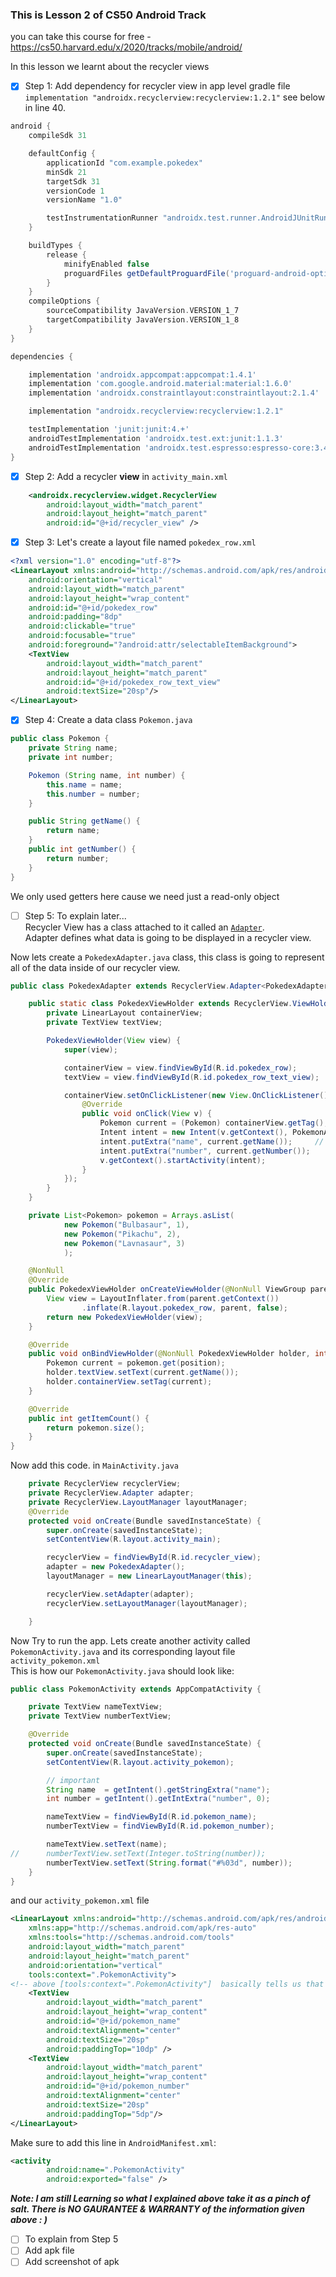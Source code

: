 ### This is Lesson 2 of CS50 Android Track
you can take this course for free - https://cs50.harvard.edu/x/2020/tracks/mobile/android/  

In this lesson we learnt about the recycler views  

* [x] Step 1: Add dependency for recycler view in app level gradle file  `implementation "androidx.recyclerview:recyclerview:1.2.1"` see below in line 40.
```Groovy
android {
    compileSdk 31

    defaultConfig {
        applicationId "com.example.pokedex"
        minSdk 21
        targetSdk 31
        versionCode 1
        versionName "1.0"

        testInstrumentationRunner "androidx.test.runner.AndroidJUnitRunner"
    }

    buildTypes {
        release {
            minifyEnabled false
            proguardFiles getDefaultProguardFile('proguard-android-optimize.txt'), 'proguard-rules.pro'
        }
    }
    compileOptions {
        sourceCompatibility JavaVersion.VERSION_1_7
        targetCompatibility JavaVersion.VERSION_1_8
    }
}

dependencies {

    implementation 'androidx.appcompat:appcompat:1.4.1'
    implementation 'com.google.android.material:material:1.6.0'
    implementation 'androidx.constraintlayout:constraintlayout:2.1.4'

    implementation "androidx.recyclerview:recyclerview:1.2.1"

    testImplementation 'junit:junit:4.+'
    androidTestImplementation 'androidx.test.ext:junit:1.1.3'
    androidTestImplementation 'androidx.test.espresso:espresso-core:3.4.0'
}
```
* [x] Step 2: Add a recycler **view** in `activity_main.xml`  
```xml
    <androidx.recyclerview.widget.RecyclerView
        android:layout_width="match_parent"
        android:layout_height="match_parent"
        android:id="@+id/recycler_view" />
```  
* [x] Step 3: Let's create a layout file named `pokedex_row.xml`  
```xml
<?xml version="1.0" encoding="utf-8"?>
<LinearLayout xmlns:android="http://schemas.android.com/apk/res/android"
    android:orientation="vertical"
    android:layout_width="match_parent"
    android:layout_height="wrap_content"
    android:id="@+id/pokedex_row"
    android:padding="8dp"
    android:clickable="true"
    android:focusable="true"
    android:foreground="?android:attr/selectableItemBackground">
    <TextView
        android:layout_width="match_parent"
        android:layout_height="match_parent"
        android:id="@+id/pokedex_row_text_view"
        android:textSize="20sp"/>
</LinearLayout>
```  
* [x] Step 4: Create a data class `Pokemon.java`  
```java
public class Pokemon {
    private String name;
    private int number;

    Pokemon (String name, int number) {
        this.name = name;
        this.number = number;
    }

    public String getName() {
        return name;
    }
    public int getNumber() {
        return number;
    }
}
```  
We only used getters here cause we need just a read-only object  
* [ ] Step 5: To explain later...  
Recycler View has a class attached to it called an [`Adapter`](https://developer.android.com/reference/androidx/recyclerview/widget/RecyclerView.Adapter).  
Adapter defines what data is going to be displayed in a recycler view. 

Now lets create a `PokedexAdapter.java` class, this class is going to represent all of the data inside of our recycler view.  
```java
public class PokedexAdapter extends RecyclerView.Adapter<PokedexAdapter.PokedexViewHolder> {

    public static class PokedexViewHolder extends RecyclerView.ViewHolder {
        private LinearLayout containerView;
        private TextView textView;

        PokedexViewHolder(View view) {
            super(view);

            containerView = view.findViewById(R.id.pokedex_row);
            textView = view.findViewById(R.id.pokedex_row_text_view);

            containerView.setOnClickListener(new View.OnClickListener() {
                @Override
                public void onClick(View v) {
                    Pokemon current = (Pokemon) containerView.getTag();
                    Intent intent = new Intent(v.getContext(), PokemonActivity.class);
                    intent.putExtra("name", current.getName());     // it just a key value pair
                    intent.putExtra("number", current.getNumber());
                    v.getContext().startActivity(intent);
                }
            });
        }
    }

    private List<Pokemon> pokemon = Arrays.asList(
            new Pokemon("Bulbasaur", 1),
            new Pokemon("Pikachu", 2),
            new Pokemon("Lavnasaur", 3)
            );

    @NonNull
    @Override
    public PokedexViewHolder onCreateViewHolder(@NonNull ViewGroup parent, int viewType) {
        View view = LayoutInflater.from(parent.getContext())
                .inflate(R.layout.pokedex_row, parent, false);
        return new PokedexViewHolder(view);
    }

    @Override
    public void onBindViewHolder(@NonNull PokedexViewHolder holder, int position) {
        Pokemon current = pokemon.get(position);
        holder.textView.setText(current.getName());
        holder.containerView.setTag(current);
    }

    @Override
    public int getItemCount() {
        return pokemon.size();
    }
}
```
Now add this code. in `MainActivity.java` 
```java
    private RecyclerView recyclerView;
    private RecyclerView.Adapter adapter;
    private RecyclerView.LayoutManager layoutManager;
    @Override
    protected void onCreate(Bundle savedInstanceState) {
        super.onCreate(savedInstanceState);
        setContentView(R.layout.activity_main);

        recyclerView = findViewById(R.id.recycler_view);
        adapter = new PokedexAdapter();
        layoutManager = new LinearLayoutManager(this);

        recyclerView.setAdapter(adapter);
        recyclerView.setLayoutManager(layoutManager);

    }
```
Now Try to run the app.
Lets create another activity called `PokemonActivity.java` and its corresponding layout file `activity_pokemon.xml`  
This is how our `PokemonActivity.java` should look like:  
```java
public class PokemonActivity extends AppCompatActivity {

    private TextView nameTextView;
    private TextView numberTextView;

    @Override
    protected void onCreate(Bundle savedInstanceState) {
        super.onCreate(savedInstanceState);
        setContentView(R.layout.activity_pokemon);

        // important
        String name  = getIntent().getStringExtra("name");
        int number = getIntent().getIntExtra("number", 0);

        nameTextView = findViewById(R.id.pokemon_name);
        numberTextView = findViewById(R.id.pokemon_number);

        nameTextView.setText(name);
//      numberTextView.setText(Integer.toString(number));
        numberTextView.setText(String.format("#%03d", number));
    }
}
``` 
and our `activity_pokemon.xml` file  
```xml
<LinearLayout xmlns:android="http://schemas.android.com/apk/res/android"
    xmlns:app="http://schemas.android.com/apk/res-auto"
    xmlns:tools="http://schemas.android.com/tools"
    android:layout_width="match_parent"
    android:layout_height="match_parent"
    android:orientation="vertical"
    tools:context=".PokemonActivity">
<!-- above [tools:context=".PokemonActivity"]  basically tells us that this layout is associated with PokemonActivity.java  -->
    <TextView
        android:layout_width="match_parent"
        android:layout_height="wrap_content"
        android:id="@+id/pokemon_name"
        android:textAlignment="center"
        android:textSize="20sp"
        android:paddingTop="10dp" />
    <TextView
        android:layout_width="match_parent"
        android:layout_height="wrap_content"
        android:id="@+id/pokemon_number"
        android:textAlignment="center"
        android:textSize="20sp"
        android:paddingTop="5dp"/>
</LinearLayout>
```  
Make sure to add this line in `AndroidManifest.xml`:  
```xml
<activity
        android:name=".PokemonActivity"
        android:exported="false" />
```

***Note: I am still Learning so what I explained above take it as a pinch of salt. There is NO GAURANTEE & WARRANTY of the information given above : )***

* [ ] To explain from Step 5
* [ ] Add apk file 
* [ ] Add screenshot of apk 
